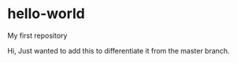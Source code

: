 # hello-world
My first repository

Hi, Just wanted to add this to differentiate it from the master branch.
